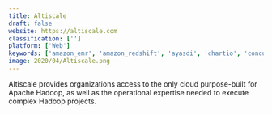 ```yaml
---
title: Altiscale
draft: false 
website: https://altiscale.com
classification: ['']
platform: ['Web']
keywords: ['amazon_emr', 'amazon_redshift', 'ayasdi', 'chartio', 'concurrent', 'cooladata', 'databricks', 'extrahop', 'google_cloud_dataflow', 'google_cloud_datalab', 'kyvos_insights', 'looker', 'presto_db', 'sisense', 'snowflakepowe.red', 'stitch', 'treasure_data', 'umeng', 'alooma']
image: 2020/04/Altiscale.png
---
```

Altiscale provides organizations access to the only cloud purpose-built for Apache Hadoop, as well as the operational expertise needed to execute complex Hadoop projects.